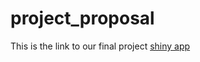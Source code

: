 # project_proposal
This is the link to our final project
[shiny app](https://ruiboc.shinyapps.io/shiny-final-project/)
